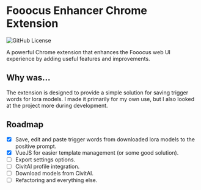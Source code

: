 # Fooocus Enhancer Chrome Extension

![GitHub License](https://img.shields.io/github/license/pihedy/fooocus-enhancer)

A powerful Chrome extension that enhances the Fooocus web UI experience by adding useful features and improvements.

## Why was...

The extension is designed to provide a simple solution for saving trigger words for lora models.
I made it primarily for my own use, but I also looked at the project more during development.

## Roadmap

- [x]  Save, edit and paste trigger words from downloaded lora models to the positive prompt.
- [x]  VueJS for easier template management (or some good solution).
- [ ]  Export settings options.
- [ ]  CivitAI profile integration.
- [ ]  Download models from CivitAI.
- [ ]  Refactoring and everything else.
